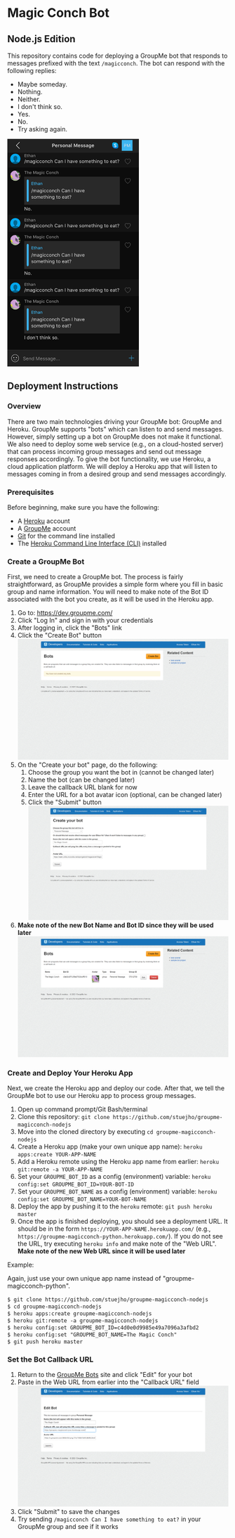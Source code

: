 # Magic Conch Bot
## Node.js Edition

This repository contains code for deploying a GroupMe bot that responds to
messages prefixed with the text `/magicconch`. The bot can respond with the
following replies:

* Maybe someday.
* Nothing.
* Neither.
* I don't think so.
* Yes.
* No.
* Try asking again.

<img src="images/example.png" alt="Example Magic Conch Interaction" width="300"/>

## Deployment Instructions

### Overview

There are two main technologies driving your GroupMe bot: GroupMe and Heroku.
GroupMe supports "bots" which can listen to and send messages. However, simply
setting up a bot on GroupMe does not make it functional. We also need to deploy
some web service (e.g., on a cloud-hosted server) that can process incoming
group messages and send out message responses accordingly. To give the bot
functionality, we use Heroku, a cloud application platform. We will deploy a
Heroku app that will listen to messages coming in from a desired group and send messages accordingly.

### Prerequisites

Before beginning, make sure you have the following:

* A [Heroku](https://www.heroku.com/home) account
* A [GroupMe](https://groupme.com/) account
* [Git](https://git-scm.com/downloads) for the command line installed
* The [Heroku Command Line Interface (CLI)](https://devcenter.heroku.com/articles/heroku-cli) installed

### Create a GroupMe Bot

First, we need to create a GroupMe bot. The process is fairly straightforward,
as GroupMe provides a simple form where you fill in basic group and name
information. You will need to make note of the Bot ID associated with the bot
you create, as it will be used in the Heroku app.

1. Go to: https://dev.groupme.com/
1. Click "Log In" and sign in with your credentials
1. After logging in, click the "Bots" link
1. Click the "Create Bot" button
![Bots Page Empty](images/groupme_bots_empty.png)
1. On the "Create your bot" page, do the following:
   1. Choose the group you want the bot in (cannot be changed later)
   1. Name the bot (can be changed later)
   1. Leave the callback URL blank for now
   1. Enter the URL for a bot avatar icon (optional, can be changed later)
   1. Click the "Submit" button
![Create Bot Form](images/groupme_create_bot.png)
1. **Make note of the new Bot Name and Bot ID since they will be used later**
![Bots List with a Bot](images/groupme_bots_created.png)

### Create and Deploy Your Heroku App

Next, we create the Heroku app and deploy our code. After that, we tell the
GroupMe bot to use our Heroku app to process group messages.

1. Open up command prompt/Git Bash/terminal
1. Clone this repository: `git clone https://github.com/stuejho/groupme-magicconch-nodejs`
1. Move into the cloned directory by executing `cd groupme-magicconch-nodejs`
1. Create a Heroku app (make your own unique app name): `heroku apps:create YOUR-APP-NAME`
1. Add a Heroku remote using the Heroku app name from earlier: `heroku git:remote -a YOUR-APP-NAME`
1. Set your `GROUPME_BOT_ID` as a config (environment) variable: `heroku config:set GROUPME_BOT_ID=YOUR-BOT-ID`
1. Set your `GROUPME_BOT_NAME` as a config (environment) variable: `heroku config:set GROUPME_BOT_NAME=YOUR-BOT-NAME`
1. Deploy the app by pushing it to the `heroku` remote: `git push heroku master`
1. Once the app is finished deploying, you should see a deployment URL. It
   should be in the form `https://YOUR-APP-NAME.herokuapp.com/` (e.g., 
   `https://groupme-magicconch-python.herokuapp.com/`). If you do not see the 
   URL, try executing `heroku info` and make note of the "Web URL". **Make note 
   of the new Web URL since it will be used later**

Example:

Again, just use your own unique app name instead of "groupme-magicconch-python".

```console
$ git clone https://github.com/stuejho/groupme-magicconch-nodejs
$ cd groupme-magicconch-nodejs
$ heroku apps:create groupme-magicconch-nodejs
$ heroku git:remote -a groupme-magicconch-nodejs
$ heroku config:set GROUPME_BOT_ID=c4d0e0d9985e49a7096a3afbd2
$ heroku config:set "GROUPME_BOT_NAME=The Magic Conch"
$ git push heroku master
```

### Set the Bot Callback URL

1. Return to the [GroupMe Bots](https://dev.groupme.com/) site and click "Edit"
   for your bot
1. Paste in the Web URL from earlier into the "Callback URL" field
![Add Callback URL to Bot](images/groupme_add_callback.png)
1. Click "Submit" to save the changes
1. Try sending `/magicconch Can I have something to eat?` in your GroupMe group and
   see if it works